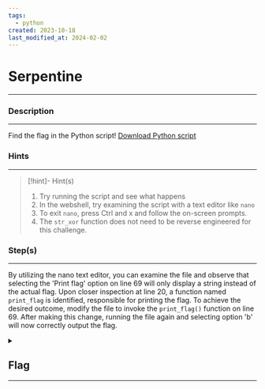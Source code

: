 ```yaml
---
tags:
  - python
created: 2023-10-18
last_modified_at: 2024-02-02
---
```

# Serpentine
---
### Description
---
Find the flag in the Python script!
[Download Python script](https://artifacts.picoctf.net/c/36/serpentine.py)
### Hints
---

> [!hint]- Hint(s)
> 1. Try running the script and see what happens
> 2. In the webshell, try examining the script with a text editor like `nano`
> 3. To exit `nano`, press Ctrl and x and follow the on-screen prompts.
> 4. The `str_xor` function does not need to be reverse engineered for this challenge.

### Step(s)
---
By utilizing the nano text editor, you can examine the file and observe that selecting the 'Print flag' option on line 69 will only display a string instead of the actual flag. Upon closer inspection at line 20, a function named `print_flag` is identified, responsible for printing the flag. To achieve the desired outcome, modify the file to invoke the `print_flag()` function on line 69. After making this change, running the file again and selecting option 'b' will now correctly output the flag.
<details>
  <summary><h2>Flag</h2><hr></summary>picoCTF{7h3_r04d_l355_7r4v3l3d_aa2340b2}
</details>